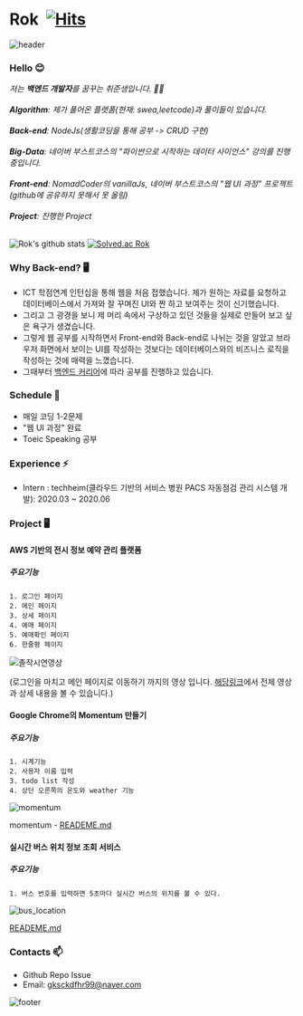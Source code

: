 # Rok&nbsp; [![Hits](https://hits.seeyoufarm.com/api/count/incr/badge.svg?url=https%3A%2F%2Fgithub.com%2FAltudy%2Fchang-rok&count_bg=%2379C83D&title_bg=%23555555&icon=&icon_color=%23E7E7E7&title=hits&edge_flat=false)](https://hits.seeyoufarm.com) 

![header](https://capsule-render.vercel.app/api?type=wave&color=gradient&height=300&section=header&text=Rok's%20Github&fontSize=40)

### Hello 😊

<div>
  <em>
    저는 <b>백엔드 개발자</b>를 꿈꾸는 취준생입니다.  👨‍💻 <br>
    <br>
    <b>Algorithm</b>: 제가 풀어온 플랫폼(현재: swea,leetcode)과 풀이들이 있습니다.<br>
    <br>
    <b>Back-end</b>: NodeJs(생활코딩을 통해 공부 -> CRUD 구현)<br>
    <br>
    <b>Big-Data</b>: 네이버 부스트코스의 "파이썬으로 시작하는 데이터 사이언스" 강의를 진행중입니다.<br>
    <br>
    <b>Front-end</b>: NomadCoder의 vanillaJs, 네이버 부스트코스의 "웹 UI 과정" 프로젝트(github에 공유하지 못해서 못 올림)<br>
    <br>
    <b>Project</b>: 진행한 Project</br>
    <br>
  </em>
</div>

![Rok's github stats](https://github-readme-stats.vercel.app/api?username=gksckdfhr98&show_icons=true)
[![Solved.ac Rok](http://mazassumnida.wtf/api/v2/generate_badge?boj=gksckdfhr99)](https://solved.ac/gksckdfhr99)

### Why Back-end? 🖥

* ICT 학점연계 인턴십을 통해 웹을 처음 접했습니다. 제가 원하는 자료를 요청하고 데이터베이스에서 가져와 잘 꾸며진 UI와 짠 하고 보여주는 것이 신기했습니다.
* 그리고 그 광경을 보니 제 머리 속에서 구상하고 있던 것들을 실제로 만들어 보고 싶은 욕구가 생겼습니다.
* 그렇게 웹 공부를 시작하면서 Front-end와 Back-end로 나뉘는 것을 알았고 브라우저 화면에서 보이는 UI를 작성하는 것보다는 데이터베이스와의 비즈니스 로직을 작성하는 것에
  매력을 느꼈습니다.
* 그때부터 [백엔드 커리어](https://github.com/devJang/developer-roadmap)에 따라 공부를 진행하고 있습니다.

### Schedule 📓

* 매일 코딩 1-2문제
* "웹 UI 과정" 완료
* Toeic Speaking 공부

### Experience ⚡

* Intern : techheim(클라우드 기반의 서비스 병원 PACS 자동점검 관리 시스템 개발): 2020.03 ~ 2020.06

### Project 🖥

#### AWS 기반의 전시 정보 예약 관리 플랫폼

   ##### 주요기능

    1. 로그인 페이지
    2. 메인 페이지
    3. 상세 페이지
    4. 예매 페이지
    5. 예매확인 페이지
    6. 한줄평 페이지

![졸작시연영상](https://user-images.githubusercontent.com/56072258/104018767-bb8ba900-51fd-11eb-922a-fbd13547a070.gif)

(로그인을 마치고 메인 페이지로 이동하기 까지의 영상 입니다. [해당링크](https://github.com/Altudy/chang-rok/tree/master/Project/pjt_reservation)에서 
전체 영상과 상세 내용을 볼 수 있습니다.)

#### Google Chrome의 Momentum 만들기

  ##### 주요기능
  
    1. 시계기능
    2. 사용자 이름 입력
    3. todo list 작성
    4. 상단 오른쪽의 온도와 weather 기능
    
![momentum](https://user-images.githubusercontent.com/56072258/104020975-59cd3e00-5201-11eb-9bac-6a6deaf54ab7.gif)

momentum - [READEME.md](https://github.com/Altudy/chang-rok/tree/master/Project/pjt_vanillaJS_chrome_app)

#### 실시간 버스 위치 정보 조회 서비스

  ##### 주요기능
  
    1. 버스 번호를 입력하면 5초마다 실시간 버스의 위치를 볼 수 있다.
    
![bus_location](https://user-images.githubusercontent.com/56072258/105633001-8936a880-5e99-11eb-9dc1-b0f9aa1d0fcd.gif)

[READEME.md](https://github.com/Altudy/chang-rok/tree/master/Project/pjt_bus_pos)

### Contacts 📫

* Github Repo Issue
* Email: gksckdfhr99@naver.com

  
![footer](https://capsule-render.vercel.app/api?type=wave&color=gradient&height=150&section=footer)
